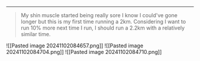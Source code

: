 
---


> My shin muscle started being really sore I know I could've gone longer but this is my first time running a 2km. Considering I want to run 10% more next time I run, I should run a 2.2km with a relatively similar time.


![[Pasted image 20241102084657.png]]
![[Pasted image 20241102084704.png]]
![[Pasted image 20241102084710.png]]